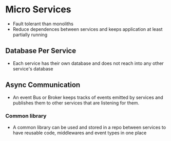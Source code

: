 # Micro Services

- Fault tolerant than monoliths
- Reduce dependences between services and keeps application at least partially running

## Database Per Service

- Each service has their own database and does not reach into any other service's database

## Async Communication

- An event Bus or Broker keeps tracks of events emitted by services and publishes them to other services that are listening for them.

### Common library

- A common library can be used and stored in a repo between services to have reusable code, middlewares and event types in one place
